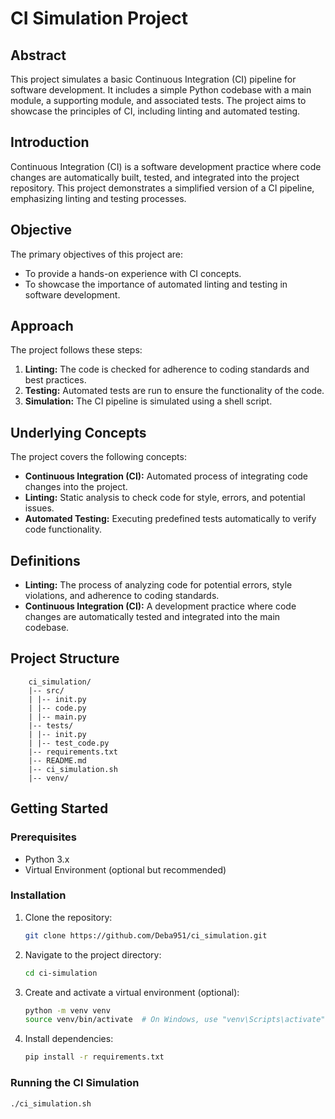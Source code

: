 # CI Simulation Project

## Abstract

This project simulates a basic Continuous Integration (CI) pipeline for software development. It includes a simple Python codebase with a main module, a supporting module, and associated tests. The project aims to showcase the principles of CI, including linting and automated testing.

## Introduction

Continuous Integration (CI) is a software development practice where code changes are automatically built, tested, and integrated into the project repository. This project demonstrates a simplified version of a CI pipeline, emphasizing linting and testing processes.

## Objective

The primary objectives of this project are:
- To provide a hands-on experience with CI concepts.
- To showcase the importance of automated linting and testing in software development.

## Approach

The project follows these steps:
1. **Linting:** The code is checked for adherence to coding standards and best practices.
2. **Testing:** Automated tests are run to ensure the functionality of the code.
3. **Simulation:** The CI pipeline is simulated using a shell script.

## Underlying Concepts

The project covers the following concepts:
- **Continuous Integration (CI):** Automated process of integrating code changes into the project.
- **Linting:** Static analysis to check code for style, errors, and potential issues.
- **Automated Testing:** Executing predefined tests automatically to verify code functionality.

## Definitions

- **Linting:** The process of analyzing code for potential errors, style violations, and adherence to coding standards.
- **Continuous Integration (CI):** A development practice where code changes are automatically tested and integrated into the main codebase.

## Project Structure

```
    ci_simulation/
    |-- src/
    | |-- init.py
    | |-- code.py
    | |-- main.py
    |-- tests/
    | |-- init.py
    | |-- test_code.py
    |-- requirements.txt
    |-- README.md
    |-- ci_simulation.sh
    |-- venv/
```

## Getting Started

### Prerequisites

- Python 3.x
- Virtual Environment (optional but recommended)

### Installation

1. Clone the repository:

    ```bash
    git clone https://github.com/Deba951/ci_simulation.git
    ```

2. Navigate to the project directory:

    ```bash
    cd ci-simulation
    ```

3. Create and activate a virtual environment (optional):

    ```bash
    python -m venv venv
    source venv/bin/activate  # On Windows, use "venv\Scripts\activate"
    ```

4. Install dependencies:

    ```bash
    pip install -r requirements.txt
    ```

### Running the CI Simulation

```bash
./ci_simulation.sh

